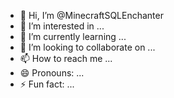- 👋 Hi, I’m @MinecraftSQLEnchanter
- 👀 I’m interested in ...
- 🌱 I’m currently learning ...
- 💞️ I’m looking to collaborate on ...
- 📫 How to reach me ...
- 😄 Pronouns: ...
- ⚡ Fun fact: ...

<!---
MinecraftSQLEnchanter/MinecraftSQLEnchanter is a ✨ special ✨ repository because its `README.md` (this file) appears on your GitHub profile.
You can click the Preview link to take a look at your changes.
--->
